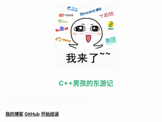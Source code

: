<p align="center">
<img src="./homeLogo.jpeg" width="200" height="200"/>
</p>
<div>
  <h2 align="center" style="color:#38af7e">C++男孩的东游记</h2>
  <p style="color: #f8f8f2">机遇和努力都很重要，但是只有努力是我们唯一能把控在自己手里的事。我是Kendall，让我们一起遨游C++的海洋吧！</p>
</div>


[**我的博客**](https://www.zhihu.com/people/kge-85-76/posts)
[**GitHub**](https://github.com/linKge-web/kendall-cpp)
[**开始阅读**](#Cpp男孩东游记)

